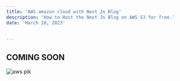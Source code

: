```yaml
---
title: 'AWS amazon cloud with Next Js Blog'
description: 'How to Host the Next Js Blog on AWS S3 for free.'
date: 'March 28, 2023'


---
```

## COMING SOON

![aws pik](https://user-images.githubusercontent.com/85551204/226673916-0fe55dee-2a82-4653-88c3-01dd8e335f62.jpg)


